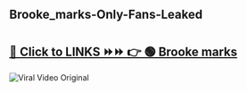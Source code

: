 
 ## Brooke_marks-Only-Fans-Leaked

# <h2><a href="https://clipsfans.com/Brooke_marks&ref=git">🔗 Click to LINKS ⏩⏩ 👉 🟢 Brooke marks </a></h2>

<a href="https://clipsfans.com/Brooke_marks&ref=git" rel="nofollow" data-target="animated-image.originalLink"><img src="https://i.ibb.co.com/xMMVF88/686577567.gif" alt="Viral Video Original" style="max-width: 100%; display: inline-block;" data-target="animated-image.originalImage"></a>
